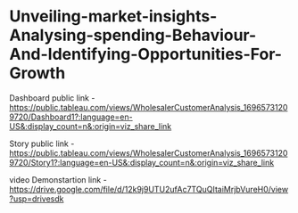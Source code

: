 # Unveiling-market-insights-Analysing-spending-Behaviour-And-Identifying-Opportunities-For-Growth


Dashboard public link - https://public.tableau.com/views/WholesalerCustomerAnalysis_16965731209720/Dashboard1?:language=en-US&:display_count=n&:origin=viz_share_link

Story public link -     https://public.tableau.com/views/WholesalerCustomerAnalysis_16965731209720/Story1?:language=en-US&:display_count=n&:origin=viz_share_link

video Demonstartion link - https://drive.google.com/file/d/12k9j9UTU2ufAc7TQuQItaiMrjbVureH0/view?usp=drivesdk
